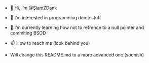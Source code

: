- 👋 Hi, I’m @SlamZDank
- 👀 I’m interested in programming dumb stuff
- 🌱 I’m currently learning how not to refrence to a null pointer and commiting BSOD
- 📫 How to reach me (look behind you)


- Will change this README.md to a more advanced one (soonish)

<!---
Removing this cringe!
--->
